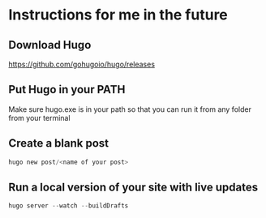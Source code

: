 # Instructions for me in the future

## Download Hugo

<https://github.com/gohugoio/hugo/releases>

## Put Hugo in your PATH

Make sure hugo.exe is in your path so that you can run it from any folder from your terminal

## Create a blank post

```powershell
hugo new post/<name of your post>
```

## Run a local version of your site with live updates

```powershell
hugo server --watch --buildDrafts
```